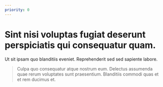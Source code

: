 ```yaml
---
priority: 0
---
```


Sint nisi voluptas fugiat deserunt perspiciatis qui consequatur quam.
=====================================================================

Ut sit ipsam quo blanditiis eveniet. Reprehenderit sed sed sapiente labore.

>  Culpa quo consequatur atque nostrum eum. Delectus assumenda quae rerum voluptates sunt praesentium. Blanditiis commodi quas et et rem ducimus et.